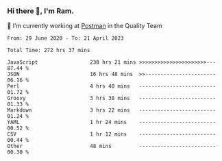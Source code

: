 ### Hi there 👋, I'm Ram.

🔭 I’m currently working at [Postman](https://www.postman.com/) in the Quality Team

<!--START_SECTION:waka-->

```text
From: 29 June 2020 - To: 21 April 2023

Total Time: 272 hrs 37 mins

JavaScript                 238 hrs 21 mins >>>>>>>>>>>>>>>>>>>>>>---   87.44 %
JSON                       16 hrs 48 mins  >>-----------------------   06.16 %
Perl                       4 hrs 40 mins   -------------------------   01.72 %
Groovy                     3 hrs 38 mins   -------------------------   01.33 %
Markdown                   3 hrs 22 mins   -------------------------   01.24 %
YAML                       1 hr 24 mins    -------------------------   00.52 %
CSV                        1 hr 12 mins    -------------------------   00.44 %
Other                      48 mins         -------------------------   00.30 %
```

<!--END_SECTION:waka-->
